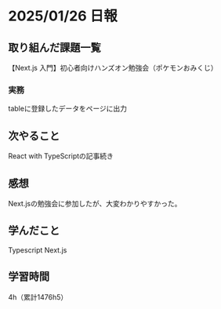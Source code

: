 # 2025/01/26 日報
## 取り組んだ課題一覧
【Next.js 入門】初心者向けハンズオン勉強会（ポケモンおみくじ）

### 実務
tableに登録したデータをページに出力


## 次やること
React with TypeScriptの記事続き


## 感想
Next.jsの勉強会に参加したが、大変わかりやすかった。


## 学んだこと
Typescript
Next.js

## 学習時間
4h（累計1476h5）
